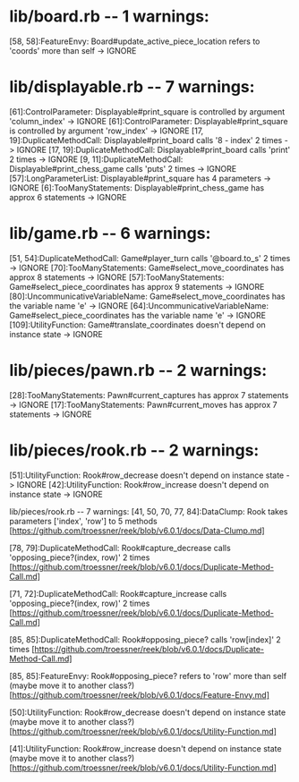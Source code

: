 # lib/board.rb -- 1 warnings:

[58, 58]:FeatureEnvy: Board#update_active_piece_location refers to 'coords' more than self -> IGNORE


# lib/displayable.rb -- 7 warnings:
[61]:ControlParameter: Displayable#print_square is controlled by argument 'column_index' -> IGNORE
[61]:ControlParameter: Displayable#print_square is controlled by argument 'row_index' -> IGNORE
[17, 19]:DuplicateMethodCall: Displayable#print_board calls '8 - index' 2 times -> IGNORE
[17, 19]:DuplicateMethodCall: Displayable#print_board calls 'print' 2 times -> IGNORE
[9, 11]:DuplicateMethodCall: Displayable#print_chess_game calls 'puts' 2 times -> IGNORE
[57]:LongParameterList: Displayable#print_square has 4 parameters -> IGNORE
[6]:TooManyStatements: Displayable#print_chess_game has approx 6 statements -> IGNORE


# lib/game.rb -- 6 warnings:
[51, 54]:DuplicateMethodCall: Game#player_turn calls '@board.to_s' 2 times -> IGNORE
[70]:TooManyStatements: Game#select_move_coordinates has approx 8 statements -> IGNORE
[57]:TooManyStatements: Game#select_piece_coordinates has approx 9 statements -> IGNORE
[80]:UncommunicativeVariableName: Game#select_move_coordinates has the variable name 'e' -> IGNORE
[64]:UncommunicativeVariableName: Game#select_piece_coordinates has the variable name 'e' -> IGNORE
[109]:UtilityFunction: Game#translate_coordinates doesn't depend on instance state -> IGNORE


# lib/pieces/pawn.rb -- 2 warnings:
[28]:TooManyStatements: Pawn#current_captures has approx 7 statements -> IGNORE
[17]:TooManyStatements: Pawn#current_moves has approx 7 statements -> IGNORE


# lib/pieces/rook.rb -- 2 warnings:
[51]:UtilityFunction: Rook#row_decrease doesn't depend on instance state -> IGNORE
[42]:UtilityFunction: Rook#row_increase doesn't depend on instance state -> IGNORE

lib/pieces/rook.rb -- 7 warnings:
[41, 50, 70, 77, 84]:DataClump: Rook takes parameters ['index', 'row'] to 5 methods 
[https://github.com/troessner/reek/blob/v6.0.1/docs/Data-Clump.md]

[78, 79]:DuplicateMethodCall: Rook#capture_decrease calls 'opposing_piece?(index, row)' 2 times 
[https://github.com/troessner/reek/blob/v6.0.1/docs/Duplicate-Method-Call.md]

[71, 72]:DuplicateMethodCall: Rook#capture_increase calls 'opposing_piece?(index, row)' 2 times 
[https://github.com/troessner/reek/blob/v6.0.1/docs/Duplicate-Method-Call.md]

[85, 85]:DuplicateMethodCall: Rook#opposing_piece? calls 'row[index]' 2 times 
[https://github.com/troessner/reek/blob/v6.0.1/docs/Duplicate-Method-Call.md]

[85, 85]:FeatureEnvy: Rook#opposing_piece? refers to 'row' more than self (maybe move it to another class?) 
[https://github.com/troessner/reek/blob/v6.0.1/docs/Feature-Envy.md]

[50]:UtilityFunction: Rook#row_decrease doesn't depend on instance state (maybe move it to another class?) 
[https://github.com/troessner/reek/blob/v6.0.1/docs/Utility-Function.md]

[41]:UtilityFunction: Rook#row_increase doesn't depend on instance state (maybe move it to another class?) 
[https://github.com/troessner/reek/blob/v6.0.1/docs/Utility-Function.md]